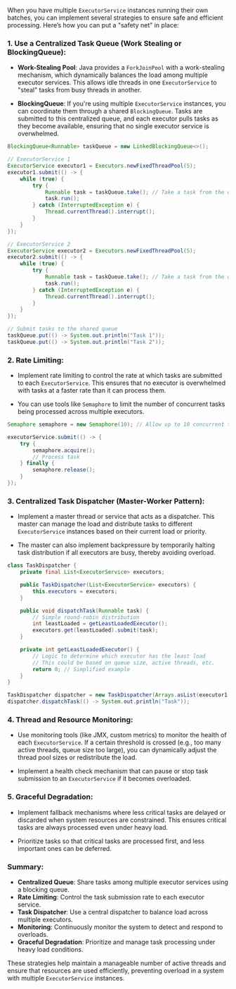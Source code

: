 When you have multiple `ExecutorService` instances running their own batches, you can implement several strategies to ensure safe and efficient processing. Here’s how you can put a "safety net" in place:

### 1. **Use a Centralized Task Queue (Work Stealing or BlockingQueue):**

   - **Work-Stealing Pool**: Java provides a `ForkJoinPool` with a work-stealing mechanism, which dynamically balances the load among multiple executor services. This allows idle threads in one `ExecutorService` to "steal" tasks from busy threads in another.
   
   - **BlockingQueue**: If you're using multiple `ExecutorService` instances, you can coordinate them through a shared `BlockingQueue`. Tasks are submitted to this centralized queue, and each executor pulls tasks as they become available, ensuring that no single executor service is overwhelmed.

   ```java
   BlockingQueue<Runnable> taskQueue = new LinkedBlockingQueue<>();
   
   // ExecutorService 1
   ExecutorService executor1 = Executors.newFixedThreadPool(5);
   executor1.submit(() -> {
       while (true) {
           try {
               Runnable task = taskQueue.take(); // Take a task from the queue
               task.run();
           } catch (InterruptedException e) {
               Thread.currentThread().interrupt();
           }
       }
   });

   // ExecutorService 2
   ExecutorService executor2 = Executors.newFixedThreadPool(5);
   executor2.submit(() -> {
       while (true) {
           try {
               Runnable task = taskQueue.take(); // Take a task from the queue
               task.run();
           } catch (InterruptedException e) {
               Thread.currentThread().interrupt();
           }
       }
   });

   // Submit tasks to the shared queue
   taskQueue.put(() -> System.out.println("Task 1"));
   taskQueue.put(() -> System.out.println("Task 2"));
   ```

### 2. **Rate Limiting:**

   - Implement rate limiting to control the rate at which tasks are submitted to each `ExecutorService`. This ensures that no executor is overwhelmed with tasks at a faster rate than it can process them.

   - You can use tools like `Semaphore` to limit the number of concurrent tasks being processed across multiple executors.

   ```java
   Semaphore semaphore = new Semaphore(10); // Allow up to 10 concurrent tasks
   
   executorService.submit(() -> {
       try {
           semaphore.acquire();
           // Process task
       } finally {
           semaphore.release();
       }
   });
   ```

### 3. **Centralized Task Dispatcher (Master-Worker Pattern):**

   - Implement a master thread or service that acts as a dispatcher. This master can manage the load and distribute tasks to different `ExecutorService` instances based on their current load or priority.

   - The master can also implement backpressure by temporarily halting task distribution if all executors are busy, thereby avoiding overload.

   ```java
   class TaskDispatcher {
       private final List<ExecutorService> executors;

       public TaskDispatcher(List<ExecutorService> executors) {
           this.executors = executors;
       }

       public void dispatchTask(Runnable task) {
           // Simple round-robin distribution
           int leastLoaded = getLeastLoadedExecutor();
           executors.get(leastLoaded).submit(task);
       }

       private int getLeastLoadedExecutor() {
           // Logic to determine which executor has the least load
           // This could be based on queue size, active threads, etc.
           return 0; // Simplified example
       }
   }

   TaskDispatcher dispatcher = new TaskDispatcher(Arrays.asList(executor1, executor2, executor3));
   dispatcher.dispatchTask(() -> System.out.println("Task"));
   ```

### 4. **Thread and Resource Monitoring:**

   - Use monitoring tools (like JMX, custom metrics) to monitor the health of each `ExecutorService`. If a certain threshold is crossed (e.g., too many active threads, queue size too large), you can dynamically adjust the thread pool sizes or redistribute the load.

   - Implement a health check mechanism that can pause or stop task submission to an `ExecutorService` if it becomes overloaded.

### 5. **Graceful Degradation:**

   - Implement fallback mechanisms where less critical tasks are delayed or discarded when system resources are constrained. This ensures critical tasks are always processed even under heavy load.

   - Prioritize tasks so that critical tasks are processed first, and less important ones can be deferred.

### Summary:

- **Centralized Queue**: Share tasks among multiple executor services using a blocking queue.
- **Rate Limiting**: Control the task submission rate to each executor service.
- **Task Dispatcher**: Use a central dispatcher to balance load across multiple executors.
- **Monitoring**: Continuously monitor the system to detect and respond to overloads.
- **Graceful Degradation**: Prioritize and manage task processing under heavy load conditions.

These strategies help maintain a manageable number of active threads and ensure that resources are used efficiently, preventing overload in a system with multiple `ExecutorService` instances.